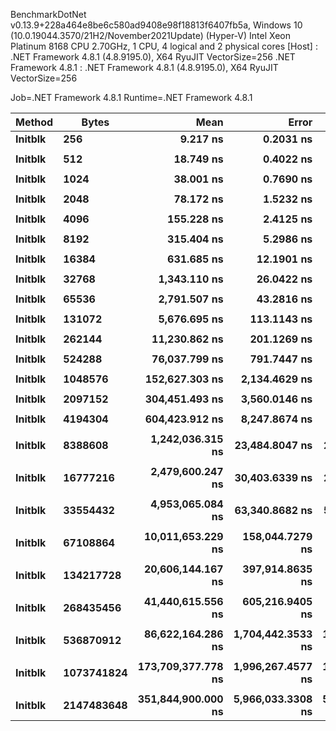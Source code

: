 
BenchmarkDotNet v0.13.9+228a464e8be6c580ad9408e98f18813f6407fb5a, Windows 10 (10.0.19044.3570/21H2/November2021Update) (Hyper-V)
Intel Xeon Platinum 8168 CPU 2.70GHz, 1 CPU, 4 logical and 2 physical cores
  [Host]               : .NET Framework 4.8.1 (4.8.9195.0), X64 RyuJIT VectorSize=256
  .NET Framework 4.8.1 : .NET Framework 4.8.1 (4.8.9195.0), X64 RyuJIT VectorSize=256

Job=.NET Framework 4.8.1  Runtime=.NET Framework 4.8.1  

 Method  | Bytes      | Mean               | Error             | StdDev            | Min                | Max               | Ratio |
-------- |----------- |-------------------:|------------------:|------------------:|-------------------:|------------------:|------:|
 **Initblk** | **256**        |           **9.217 ns** |         **0.2031 ns** |         **0.3556 ns** |           **8.607 ns** |          **10.25 ns** |  **1.00** |
         |            |                    |                   |                   |                    |                   |       |
 **Initblk** | **512**        |          **18.749 ns** |         **0.4022 ns** |         **0.5370 ns** |          **17.999 ns** |          **19.96 ns** |  **1.00** |
         |            |                    |                   |                   |                    |                   |       |
 **Initblk** | **1024**       |          **38.001 ns** |         **0.7690 ns** |         **0.8856 ns** |          **36.554 ns** |          **39.32 ns** |  **1.00** |
         |            |                    |                   |                   |                    |                   |       |
 **Initblk** | **2048**       |          **78.172 ns** |         **1.5232 ns** |         **1.9264 ns** |          **75.250 ns** |          **82.12 ns** |  **1.00** |
         |            |                    |                   |                   |                    |                   |       |
 **Initblk** | **4096**       |         **155.228 ns** |         **2.4125 ns** |         **2.1386 ns** |         **152.304 ns** |         **158.79 ns** |  **1.00** |
         |            |                    |                   |                   |                    |                   |       |
 **Initblk** | **8192**       |         **315.404 ns** |         **5.2986 ns** |         **4.9563 ns** |         **306.635 ns** |         **322.02 ns** |  **1.00** |
         |            |                    |                   |                   |                    |                   |       |
 **Initblk** | **16384**      |         **631.685 ns** |        **12.1901 ns** |        **14.0381 ns** |         **607.404 ns** |         **663.71 ns** |  **1.00** |
         |            |                    |                   |                   |                    |                   |       |
 **Initblk** | **32768**      |       **1,343.110 ns** |        **26.0422 ns** |        **27.8649 ns** |       **1,291.385 ns** |       **1,385.69 ns** |  **1.00** |
         |            |                    |                   |                   |                    |                   |       |
 **Initblk** | **65536**      |       **2,791.507 ns** |        **43.2816 ns** |        **40.4856 ns** |       **2,733.588 ns** |       **2,890.36 ns** |  **1.00** |
         |            |                    |                   |                   |                    |                   |       |
 **Initblk** | **131072**     |       **5,676.695 ns** |       **113.1143 ns** |       **134.6546 ns** |       **5,505.207 ns** |       **5,970.90 ns** |  **1.00** |
         |            |                    |                   |                   |                    |                   |       |
 **Initblk** | **262144**     |      **11,230.862 ns** |       **201.1269 ns** |       **247.0019 ns** |      **10,960.587 ns** |      **11,863.57 ns** |  **1.00** |
         |            |                    |                   |                   |                    |                   |       |
 **Initblk** | **524288**     |      **76,037.799 ns** |       **791.7447 ns** |       **701.8611 ns** |      **74,931.842 ns** |      **77,567.45 ns** |  **1.00** |
         |            |                    |                   |                   |                    |                   |       |
 **Initblk** | **1048576**    |     **152,627.303 ns** |     **2,134.4629 ns** |     **1,996.5779 ns** |     **149,497.681 ns** |     **155,320.92 ns** |  **1.00** |
         |            |                    |                   |                   |                    |                   |       |
 **Initblk** | **2097152**    |     **304,451.493 ns** |     **3,560.0146 ns** |     **3,330.0399 ns** |     **298,226.050 ns** |     **309,240.60 ns** |  **1.00** |
         |            |                    |                   |                   |                    |                   |       |
 **Initblk** | **4194304**    |     **604,423.912 ns** |     **8,247.8674 ns** |     **7,311.5196 ns** |     **595,590.820 ns** |     **617,517.19 ns** |  **1.00** |
         |            |                    |                   |                   |                    |                   |       |
 **Initblk** | **8388608**    |   **1,242,036.315 ns** |    **23,484.8047 ns** |    **21,967.7008 ns** |   **1,208,872.852 ns** |   **1,289,357.81 ns** |  **1.00** |
         |            |                    |                   |                   |                    |                   |       |
 **Initblk** | **16777216**   |   **2,479,600.247 ns** |    **30,403.6339 ns** |    **28,439.5780 ns** |   **2,443,259.961 ns** |   **2,530,226.76 ns** |  **1.00** |
         |            |                    |                   |                   |                    |                   |       |
 **Initblk** | **33554432**   |   **4,953,065.084 ns** |    **63,340.8682 ns** |    **52,892.4936 ns** |   **4,851,553.125 ns** |   **5,017,734.38 ns** |  **1.00** |
         |            |                    |                   |                   |                    |                   |       |
 **Initblk** | **67108864**   |  **10,011,653.229 ns** |   **158,044.7279 ns** |   **147,835.1365 ns** |   **9,778,248.438 ns** |  **10,267,171.88 ns** |  **1.00** |
         |            |                    |                   |                   |                    |                   |       |
 **Initblk** | **134217728**  |  **20,606,144.167 ns** |   **397,914.8635 ns** |   **372,209.8102 ns** |  **19,922,409.375 ns** |  **21,207,987.50 ns** |  **1.00** |
         |            |                    |                   |                   |                    |                   |       |
 **Initblk** | **268435456**  |  **41,440,615.556 ns** |   **605,216.9405 ns** |   **566,120.3016 ns** |  **40,586,133.333 ns** |  **42,524,958.33 ns** |  **1.00** |
         |            |                    |                   |                   |                    |                   |       |
 **Initblk** | **536870912**  |  **86,622,164.286 ns** | **1,704,442.3533 ns** | **1,510,943.7507 ns** |  **84,588,866.667 ns** |  **89,417,383.33 ns** |  **1.00** |
         |            |                    |                   |                   |                    |                   |       |
 **Initblk** | **1073741824** | **173,709,377.778 ns** | **1,996,267.4577 ns** | **1,867,309.8185 ns** | **171,109,500.000 ns** | **177,293,866.67 ns** |  **1.00** |
         |            |                    |                   |                   |                    |                   |       |
 **Initblk** | **2147483648** | **351,844,900.000 ns** | **5,966,033.3308 ns** | **5,580,631.2792 ns** | **344,609,600.000 ns** | **362,707,900.00 ns** |  **1.00** |
